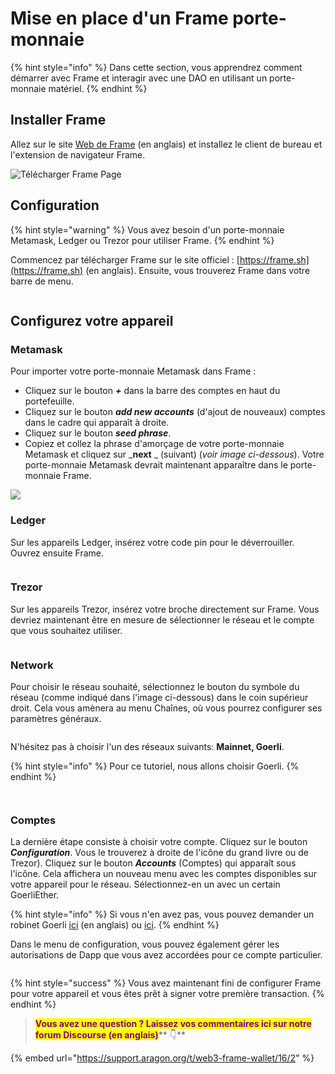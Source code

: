 # Mise en place d'un Frame porte-monnaie

{% hint style="info" %}
Dans cette section, vous apprendrez comment démarrer avec Frame et interagir avec une DAO en utilisant un porte-monnaie matériel.
{% endhint %}

## Installer Frame

Allez sur le site [Web de Frame](https://frame.sh/) (en anglais) et installez le client de bureau et l'extension de navigateur Frame.

![Télécharger Frame Page](https://d33v4339jhl8k0.cloudfront.net/docs/assets/5c98a4fe0428633d2cf3fcf7/images/5d8bcfb504286364bc8f9089/file-RW9LeLOUHS.png)

## Configuration

{% hint style="warning" %}
Vous avez besoin d'un porte-monnaie Metamask, Ledger ou Trezor pour utiliser Frame.
{% endhint %}

Commencez par télécharger Frame sur le site officiel : [https://frame.sh](https://frame.sh) (en anglais). Ensuite, vous trouverez Frame dans votre barre de menu.

<figure><img src="../.gitbook/assets/frame-intro.gif" alt=""><figcaption></figcaption></figure>

## Configurez votre appareil <a href="#configure-your-device" id="configure-your-device"></a>

### **Metamask**

Pour importer votre porte-monnaie Metamask dans Frame :&#x20;

* Cliquez sur le bouton _**+**_ dans la barre des comptes en haut du portefeuille.&#x20;
* Cliquez sur le bouton _**add new accounts**_ (d'ajout de nouveaux) comptes dans le cadre qui apparaît à droite.&#x20;
* Cliquez sur le bouton _**seed phrase**_.&#x20;
* Copiez et collez la phrase d'amorçage de votre porte-monnaie Metamask et cliquez sur _**next** _ (suivant) (_voir image ci-dessous_). Votre porte-monnaie Metamask devrait maintenant apparaître dans le porte-monnaie Frame.

![](<../.gitbook/assets/Screenshot 2022-02-23 at 17.04.36.png>)

### **Ledger**

Sur les appareils Ledger, insérez votre code pin pour le déverrouiller. Ouvrez ensuite Frame.

<figure><img src="../.gitbook/assets/frame-ledger.gif" alt=""><figcaption></figcaption></figure>

### **Trezor**

Sur les appareils Trezor, insérez votre broche directement sur Frame. Vous devriez maintenant être en mesure de sélectionner le réseau et le compte que vous souhaitez utiliser.

<figure><img src="../.gitbook/assets/frame-trezor.gif" alt=""><figcaption></figcaption></figure>

### **Network**

Pour choisir le réseau souhaité, sélectionnez le bouton du symbole du réseau (comme indiqué dans l'image ci-dessous) dans le coin supérieur droit. Cela vous amènera au menu Chaînes, où vous pourrez configurer ses paramètres généraux.&#x20;

<figure><img src="../.gitbook/assets/1_Set Up Frame_Network.png" alt=""><figcaption></figcaption></figure>

N'hésitez pas à choisir l'un des réseaux suivants: **Mainnet, Goerli**.

{% hint style="info" %}
Pour ce tutoriel, nous allons choisir Goerli.
{% endhint %}

<figure><img src="../.gitbook/assets/2_Set Up Frame_Select Network.png" alt=""><figcaption></figcaption></figure>

<figure><img src="../.gitbook/assets/3_Set Up Frame_Goerli Network.png" alt=""><figcaption></figcaption></figure>

### Comptes

La dernière étape consiste à choisir votre compte. Cliquez sur le bouton _**Configuration**_. Vous le trouverez à droite de l'icône du grand livre ou de Trezor). Cliquez sur le bouton _**Accounts**_ (Comptes) qui apparaît sous l'icône. Cela affichera un nouveau menu avec les comptes disponibles sur votre appareil pour le réseau. Sélectionnez-en un avec un certain GoerliEther.

{% hint style="info" %}
Si vous n'en avez pas, vous pouvez demander un robinet Goerli [ici](https://goerli-faucet.mudit.blog/) (en anglais) ou [ici](https://fauceth.komputing.org/?chain=5).
{% endhint %}

Dans le menu de configuration, vous pouvez également gérer les autorisations de Dapp que vous avez accordées pour ce compte particulier.

<figure><img src="../.gitbook/assets/frame-accounts.gif" alt=""><figcaption></figcaption></figure>

{% hint style="success" %}
Vous avez maintenant fini de configurer Frame pour votre appareil et vous êtes prêt à signer votre première transaction.
{% endhint %}

> <mark style="color:purple;">**Vous avez une question ? Laissez vos commentaires ici sur notre forum Discourse (en anglais)**</mark>** 👇**

{% embed url="https://support.aragon.org/t/web3-frame-wallet/16/2" %}
